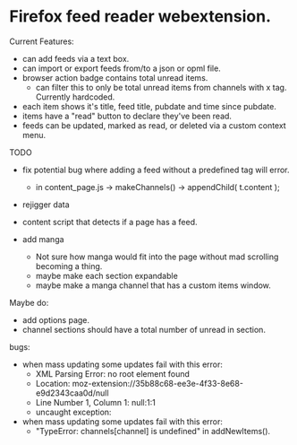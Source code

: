 # Firefox feed reader webextension.

Current Features:

* can add feeds via a text box.
* can import or export feeds from/to a json or opml file.
* browser action badge contains total unread items.
  * can filter this to only be total unread items from channels with x tag. Currently hardcoded.
* each item shows it's title, feed title, pubdate and time since pubdate.
* items have a "read" button to declare they've been read.
* feeds can be updated, marked as read, or deleted via a custom context menu.

TODO

* fix potential bug where adding a feed without a predefined tag will error.
  * in content_page.js -> makeChannels() -> appendChild( t.content );

* rejigger data

* content script that detects if a page has a feed.
* add manga
  * Not sure how manga would fit into the page without mad scrolling becoming a thing.
  * maybe make each section expandable
  * maybe make a manga channel that has a custom items window.

Maybe do:

* add options page.
* channel sections should have a total number of unread in section.

bugs:

* when mass updating some updates fail with this error:
  * XML Parsing Error: no root element found
  * Location: moz-extension://35b88c68-ee3e-4f33-8e68-e9d2343caa0d/null
  * Line Number 1, Column 1: null:1:1
  * uncaught exception:
* when mass updating some updates fail with this error:
  * "TypeError: channels[channel] is undefined" in addNewItems().